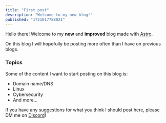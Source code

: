 ```yaml
---
title: "First post"
description: "Welcome to my new blog!"
published: "1721017788021"
---
```


Hello there! Welcome to my **new** and **improved** blog made with [Astro](https://wdh.gg/iAUBTtQ).

On this blog I will ~~hopefully~~ be posting more often than I have on previous blogs.

### Topics
Some of the content I want to start posting on this blog is:

- Domain name/DNS
- Linux
- Cybersecurity
- And more...

If you have any suggestions for what you think I should post here, please DM me on [Discord](https://wdh.gg/discord)!

